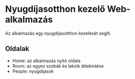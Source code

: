 # Nyugdíjasotthon kezelő Web-alkalmazás
Az alkalmazás egy nyugdíjasotthon kezelését segíti.

## Oldalak
- Home: az alkalmazás nyitó oldala
- Room: az egyes szobák és lakóik áttekintése
- People: nyugdíjasok

